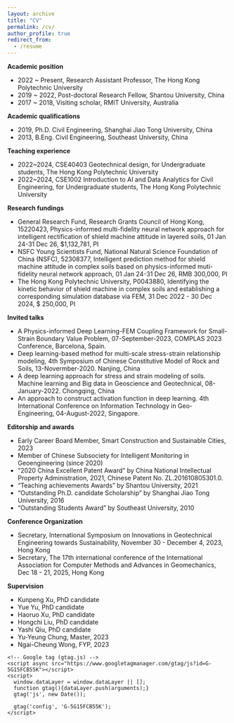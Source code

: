 ```yaml
---
layout: archive
title: "CV"
permalink: /cv/
author_profile: true
redirect_from:
  - /resume
---
```


**Academic position**
* 2022 ~ Present, Research Assistant Professor, The Hong Kong Polytechnic University
* 2019 ~ 2022, Post-doctoral Research Fellow, Shantou University, China
* 2017 ~ 2018, Visiting scholar, RMIT University, Australia

**Academic qualifications**
* 2019, Ph.D. Civil Engineering, Shanghai Jiao Tong University, China
* 2013, B.Eng. Civil Engineering, Southeast University, China
  
**Teaching experience**
* 2022~2024, CSE40403 Geotechnical design, for Undergraduate students, The Hong Kong Polytechnic University
* 2022~2024, CSE1002 Introduction to AI and Data Analytics for Civil Engineering, for Undergraduate students, The Hong Kong Polytechnic University

**Research fundings**
* General Research Fund, Research Grants Council of Hong Kong, 15220423, Physics-informed multi-fidelity neural network approach for intelligent rectification of shield machine attitude in layered soils, 01 Jan 24-31 Dec 26, $1,132,781, PI
* NSFC Young Scientists Fund, National Natural Science Foundation of China (NSFC), 52308377, Intelligent prediction method for shield machine attitude in complex soils based on physics-informed muti-fidelity neural network approach, 01 Jan 24-31 Dec 26, RMB 300,000, PI
* The Hong Kong Polytechnic University, P0043880, Identifying the kinetic behavior of shield machine in complex soils and establishing a corresponding simulation database via FEM, 31 Dec 2022 - 30 Dec 2024, $ 250,000, PI
  
**Invited talks**
* A Physics-informed Deep Learning-FEM Coupling Framework for Small-Strain Boundary Value Problem, 07-September-2023, COMPLAS 2023 Conference, Barcelona, Spain.
* Deep learning-based method for multi-scale stress-strain relationship modeling, 4th Symposium of Chinese Constitutive Model of Rock and Soils, 13-Novermber-2020. Nanjing, China
* A deep learning approach for stress and strain modeling of soils. Machine learning and Big data in Geoscience and Geotechnical, 08-January-2022. Chongqing, China
* An approach to construct activation function in deep learning. 4th International Conference on Information Technology in Geo-Engineering, 04-August-2022, Singapore.
  
**Editorship and awards**
* Early Career Board Member, Smart Construction and Sustainable Cities, 2023
* Member of Chinese Subsociety for Intelligent Monitoring in Geoengineering (since 2020)
* “2020 China Excellent Patent Award” by China National Intellectual Property Administration, 2021, Chinese Patent No. ZL.201610805301.0.
* “Teaching achievements Awards” by Shantou University, 2021
* “Outstanding Ph.D. candidate Scholarship” by Shanghai Jiao Tong University, 2016 
* “Outstanding Students Award” by Southeast University, 2010
  
**Conference Organization**
* Secretary, International Symposium on Innovations in Geotechnical Engineering towards Sustainability, November 30 - December 4, 2023, Hong Kong
* Secretary, The 17th international conference of the International Association for Computer Methods and Advances in Geomechanics, Dec 18 - 21, 2025, Hong Kong

**Supervision**
* Kunpeng Xu, PhD candidate
* Yue Yu, PhD candidate
* Haoruo Xu, PhD candidate 
* Hongchi Liu, PhD candidate 
* Yashi Qiu, PhD candidate
* Yu-Yeung Chung, Master, 2023
* Ngai-Cheung Wong, FYP, 2023


<html lang="en">
<head>
    <meta charset="UTF-8">
    <meta name="viewport" content="width=device-width, initial-scale=1.0">
    <title>CV</title>    
    
    <!-- Google tag (gtag.js) -->
    <script async src="https://www.googletagmanager.com/gtag/js?id=G-5G15FCB55K"></script>
    <script>
      window.dataLayer = window.dataLayer || [];
      function gtag(){dataLayer.push(arguments);}
      gtag('js', new Date());

      gtag('config', 'G-5G15FCB55K');
    </script>
</head>
<body>
    <!-- Your Markdown Content Goes Here -->
</body>
</html>
